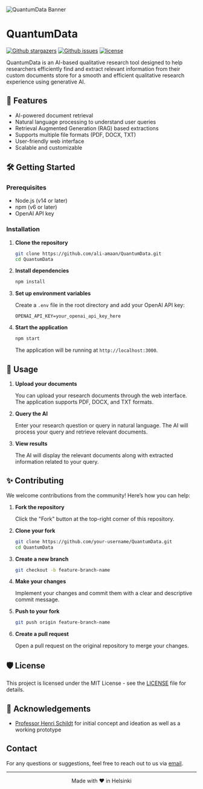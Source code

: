 <picture>
    <source media="(prefers-color-scheme: light)" srcset="https://github.com/ali-amaan/QuantumData/assets/QuantumData_Banner.png">  
    <img alt="QuantumData Banner" src="https://github.com/ali-amaan/QuantumData/assets/QuantumData_Banner.png">
</picture>

# QuantumData

<p>
    <a href="https://github.com/ali-amaan/QuantumData/stargazers"><img src="https://img.shields.io/github/stars/ali-amaan/QuantumData" alt="Github stargazers"></a>
    <a href="https://github.com/ali-amaan/QuantumData/issues"><img src="https://img.shields.io/github/issues/ali-amaan/QuantumData" alt="Github issues"></a>
    <a href="https://github.com/ali-amaan/QuantumData/blob/main/LICENSE"><img src="https://img.shields.io/github/license/ali-amaan/QuantumData" alt="license"></a>
</p>

QuantumData is an AI-based qualitative research tool designed to help researchers efficiently find and extract relevant information from their custom documents store for a smooth and efficient qualitative research experience using generative AI.

## 🥇 Features

- AI-powered document retrieval
- Natural language processing to understand user queries
- Retrieval Augmented Generation (RAG) based extractions
- Supports multiple file formats (PDF, DOCX, TXT)
- User-friendly web interface
- Scalable and customizable

## 🛠️ Getting Started

### Prerequisites

- Node.js (v14 or later)
- npm (v6 or later)
- OpenAI API key

### Installation

1. **Clone the repository**

    ```bash
    git clone https://github.com/ali-amaan/QuantumData.git
    cd QuantumData
    ```

2. **Install dependencies**

    ```bash
    npm install
    ```

3. **Set up environment variables**

    Create a `.env` file in the root directory and add your OpenAI API key:

    ```plaintext
    OPENAI_API_KEY=your_openai_api_key_here
    ```

4. **Start the application**

    ```bash
    npm start
    ```

    The application will be running at `http://localhost:3000`.

## 🚀 Usage

1. **Upload your documents**

    You can upload your research documents through the web interface. The application supports PDF, DOCX, and TXT formats.

2. **Query the AI**

    Enter your research question or query in natural language. The AI will process your query and retrieve relevant documents.

3. **View results**

    The AI will display the relevant documents along with extracted information related to your query.

## ✨ Contributing

We welcome contributions from the community! Here’s how you can help:

1. **Fork the repository**

    Click the "Fork" button at the top-right corner of this repository.

2. **Clone your fork**

    ```bash
    git clone https://github.com/your-username/QuantumData.git
    cd QuantumData
    ```

3. **Create a new branch**

    ```bash
    git checkout -b feature-branch-name
    ```

4. **Make your changes**

    Implement your changes and commit them with a clear and descriptive commit message.

5. **Push to your fork**

    ```bash
    git push origin feature-branch-name
    ```

6. **Create a pull request**

    Open a pull request on the original repository to merge your changes.

## 🛡️ License

This project is licensed under the MIT License - see the [LICENSE](LICENSE) file for details.

## 🙏 Acknowledgements

- [Professor Henri Schildt](https://www.aalto.fi/en/people/henri-schildt) for initial concept and ideation as well as a working prototype

## Contact

For any questions or suggestions, feel free to reach out to us via [email](mailto:henri.schildt@aalto.fi).

---

<p align="center">
  Made with ❤️ in Helsinki
</p>
